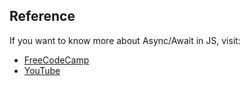 ## Reference
If you want to know more about Async/Await in JS, visit:
- [FreeCodeCamp]()
- [YouTube]()